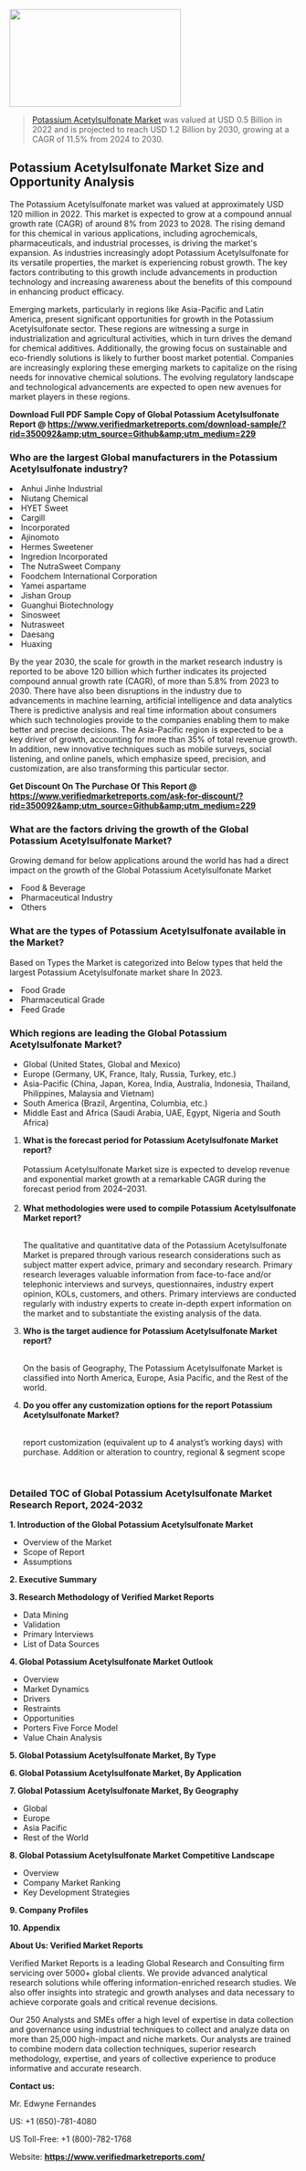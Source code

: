 <img src="https://ffe5etoiles.com/wp-content/uploads/2024/12/MST1-300x171.png" alt="" width="300" height="171" class="alignnone size-medium wp-image-20088" /><blockquote><p><p><a href="https://www.verifiedmarketreports.com/download-sample/?rid=350092&utm_source=Github&utm_medium=229" target="_blank">Potassium Acetylsulfonate Market</a> was valued at USD 0.5 Billion in 2022 and is projected to reach USD 1.2 Billion by 2030, growing at a CAGR of 11.5% from 2024 to 2030.</p></blockquote><p><h2>Potassium Acetylsulfonate Market Size and Opportunity Analysis</h2><p>The Potassium Acetylsulfonate market was valued at approximately USD 120 million in 2022. This market is expected to grow at a compound annual growth rate (CAGR) of around 8% from 2023 to 2028. The rising demand for this chemical in various applications, including agrochemicals, pharmaceuticals, and industrial processes, is driving the market's expansion. As industries increasingly adopt Potassium Acetylsulfonate for its versatile properties, the market is experiencing robust growth. The key factors contributing to this growth include advancements in production technology and increasing awareness about the benefits of this compound in enhancing product efficacy.</p><p>Emerging markets, particularly in regions like Asia-Pacific and Latin America, present significant opportunities for growth in the Potassium Acetylsulfonate sector. These regions are witnessing a surge in industrialization and agricultural activities, which in turn drives the demand for chemical additives. Additionally, the growing focus on sustainable and eco-friendly solutions is likely to further boost market potential. Companies are increasingly exploring these emerging markets to capitalize on the rising needs for innovative chemical solutions. The evolving regulatory landscape and technological advancements are expected to open new avenues for market players in these regions.</p></p><p class=""><strong>Download Full PDF Sample Copy of Global Potassium Acetylsulfonate Report @ <a href="https://www.verifiedmarketreports.com/download-sample/?rid=350092&amp;utm_source=Github&amp;utm_medium=229" target="_blank">https://www.verifiedmarketreports.com/download-sample/?rid=350092&amp;utm_source=Github&amp;utm_medium=229</a></strong></p><h3 id="" class="">Who are the largest Global manufacturers in the Potassium Acetylsulfonate industry?</h3><p><li>Anhui Jinhe Industrial</li><li> Niutang Chemical</li><li> HYET Sweet</li><li> Cargill</li><li> Incorporated</li><li> Ajinomoto</li><li> Hermes Sweetener</li><li> Ingredion Incorporated</li><li> The NutraSweet Company</li><li> Foodchem International Corporation</li><li> Yamei aspartame</li><li> Jishan Group</li><li> Guanghui Biotechnology</li><li> Sinosweet</li><li> Nutrasweet</li><li> Daesang</li><li> Huaxing</li></p><div class=""><div class="" dir="" data-message-author-role="" data-message-id="" data-message-model-slug=""><div class=""><div class=""><div class=""><div class="" dir="" data-message-author-role="" data-message-id="" data-message-model-slug=""><div class=""><div class=""><p>By the year 2030, the scale for growth in the market research industry is reported to be above 120 billion which further indicates its projected compound annual growth rate (CAGR), of more than 5.8% from 2023 to 2030. There have also been disruptions in the industry due to advancements in machine learning, artificial intelligence and data analytics There is predictive analysis and real time information about consumers which such technologies provide to the companies enabling them to make better and precise decisions. The Asia-Pacific region is expected to be a key driver of growth, accounting for more than 35% of total revenue growth. In addition, new innovative techniques such as mobile surveys, social listening, and online panels, which emphasize speed, precision, and customization, are also transforming this particular sector.</p><p><strong>Get Discount On The Purchase Of This Report @&nbsp; <a href="https://www.verifiedmarketreports.com/ask-for-discount/?rid=350092&amp;utm_source=Github&amp;utm_medium=229" target="_blank">https://www.verifiedmarketreports.com/ask-for-discount/?rid=350092&amp;utm_source=Github&amp;utm_medium=229</a></strong></p></div></div></div></div></div></div></div></div><h3 id="" class="">What are the factors driving the growth of the Global Potassium Acetylsulfonate Market?</h3><p id="" class="">Growing demand for below applications around the world has had a direct impact on the growth of the Global Potassium Acetylsulfonate Market</p><p id="" class=""><li>Food & Beverage</li><li> Pharmaceutical Industry</li><li> Others</li></p><h3 id="" class="">What are the types of Potassium Acetylsulfonate available in the Market?</h3><p id="" class="">Based on Types the Market is categorized into Below types that held the largest Potassium Acetylsulfonate market share In 2023.</p><p id="" class=""><li>Food Grade</li><li> Pharmaceutical Grade</li><li> Feed Grade</li></p><h3 id="" class="">Which regions are leading the Global Potassium Acetylsulfonate Market?</h3><ul><li>Global (United States, Global and Mexico)</li><li>Europe (Germany, UK, France, Italy, Russia, Turkey, etc.)</li><li>Asia-Pacific (China, Japan, Korea, India, Australia, Indonesia, Thailand, Philippines, Malaysia and Vietnam)</li><li>South America (Brazil, Argentina, Columbia, etc.)</li><li>Middle East and Africa (Saudi Arabia, UAE, Egypt, Nigeria and South Africa)</li></ul><p><ol><li><strong>What is the forecast period for Potassium Acetylsulfonate Market report?<br /></strong><br /><span data-sheets-root="1" data-sheets-value="{&quot;1&quot;:2,&quot;2&quot;:&quot;XXXX size is expected to develop revenue and exponential market growth at a remarkable CAGR during the forecast period from 2024&ndash;2030.&quot;}" data-sheets-userformat="{&quot;2&quot;:12674,&quot;4&quot;:{&quot;1&quot;:2,&quot;2&quot;:16776960},&quot;10&quot;:2,&quot;11&quot;:0,&quot;15&quot;:&quot;Arial&quot;,&quot;16&quot;:12}">Potassium Acetylsulfonate Market size is expected to develop revenue and exponential market growth at a remarkable CAGR during the forecast period from 2024&ndash;2031.</span><br /><br /></li><li><strong>What methodologies were used to compile Potassium Acetylsulfonate Market report?<br /><br /></strong><p>The qualitative and quantitative data of the&nbsp;Potassium Acetylsulfonate Market is prepared through various research considerations such as subject matter expert advice, primary and secondary research. Primary research leverages valuable information from face-to-face and/or telephonic interviews and surveys, questionnaires, industry expert opinion, KOLs, customers, and others. Primary interviews are conducted regularly with industry experts to create in-depth expert information on the market and to substantiate the existing analysis of the data.&nbsp;</p></li><li><strong>Who is the target audience for Potassium Acetylsulfonate Market report?<br /><br /></strong><p>On the basis of Geography, The&nbsp;Potassium Acetylsulfonate Market is classified into North America, Europe, Asia Pacific, and the Rest of the world.</p></li><li><strong>Do you offer any customization options for the report Potassium Acetylsulfonate Market?<br /><br /></strong><p>report customization (equivalent up to 4 analyst&rsquo;s working days) with purchase. Addition or alteration to country, regional &amp; segment scope</p><p>&nbsp;</p></li></ol></p><h3 id="" class="">Detailed TOC of Global Potassium Acetylsulfonate Market Research Report, 2024-2032</h3><p id="" class=""><strong>1. Introduction of the Global Potassium Acetylsulfonate Market</strong></p><ul><li>Overview of the Market</li><li>Scope of Report</li><li>Assumptions</li></ul><p id="" class=""><strong>2. Executive Summary</strong></p><p id="" class=""><strong>3. Research Methodology of&nbsp;Verified Market Reports</strong></p><ul><li>Data Mining</li><li>Validation</li><li>Primary Interviews</li><li>List of Data Sources</li></ul><p id="" class=""><strong>4. Global Potassium Acetylsulfonate Market Outlook</strong></p><ul><li>Overview</li><li>Market Dynamics</li><li>Drivers</li><li>Restraints</li><li>Opportunities</li><li>Porters Five Force Model</li><li>Value Chain Analysis</li></ul><p id="" class=""><strong>5. Global Potassium Acetylsulfonate Market, By&nbsp;Type</strong></p><p id="" class=""><strong>6. Global Potassium Acetylsulfonate Market, By Application</strong></p><p id="" class=""><strong>7. Global Potassium Acetylsulfonate Market, By Geography</strong></p><ul><li>Global</li><li>Europe</li><li>Asia Pacific</li><li>Rest of the World</li></ul><p id="" class=""><strong>8. Global Potassium Acetylsulfonate Market Competitive Landscape</strong></p><ul><li>Overview</li><li>Company Market Ranking</li><li>Key Development Strategies</li></ul><p id="" class=""><strong>9. Company Profiles</strong></p><p id="" class=""><strong>10. Appendix</strong></p><p id="" class=""><strong>About Us: Verified Market Reports</strong></p><p id="" class="">Verified Market Reports is a leading Global Research and Consulting firm servicing over 5000+ global clients. We provide advanced analytical research solutions while offering information-enriched research studies. We also offer insights into strategic and growth analyses and data necessary to achieve corporate goals and critical revenue decisions.</p><p id="" class="">Our 250 Analysts and SMEs offer a high level of expertise in data collection and governance using industrial techniques to collect and analyze data on more than 25,000 high-impact and niche markets. Our analysts are trained to combine modern data collection techniques, superior research methodology, expertise, and years of collective experience to produce informative and accurate research.</p><p id="" class=""><strong>Contact us:</strong></p><p id="" class="">Mr. Edwyne Fernandes</p><p id="" class="">US: +1 (650)-781-4080</p><p id="" class="">US Toll-Free: +1 (800)-782-1768</p><p id="" class="">Website: <a target="" data-test-app-aware-link=""><strong>https://www.verifiedmarketreports.com/</strong></a></p>
